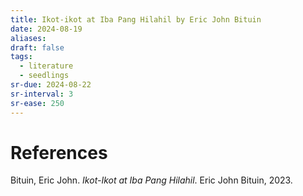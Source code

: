 ```yaml
---
title: Ikot-ikot at Iba Pang Hilahil by Eric John Bituin
date: 2024-08-19
aliases: 
draft: false
tags:
  - literature
  - seedlings
sr-due: 2024-08-22
sr-interval: 3
sr-ease: 250
---
```


# References

Bituin, Eric John. _Ikot-Ikot at Iba Pang Hilahil_. Eric John Bituin, 2023.